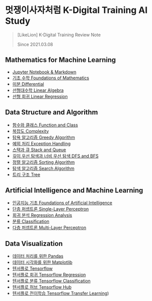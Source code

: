 # 멋쟁이사자처럼 K-Digital Training AI Study
> [LikeLion] K-Digital Training Review Note
> 
> Since 2021.03.08 


## Mathematics for Machine Learning
* [Jupyter Notebook & Markdown](https://github.com/wonkwonlee/likelion-k-digital-training-AI/blob/main/Mathematics-for-Machine-Learning/Jupyter-and-Markdown.md)
* [기초 수학 Foundations of Mathematics](https://github.com/wonkwonlee/likelion-k-digital-training-AI/blob/main/Mathematics-for-Machine-Learning/Foundations-of-Mathematics.md)
* [미분 Differential](https://github.com/wonkwonlee/likelion-k-digital-training-AI/blob/main/Mathematics-for-Machine-Learning/Differential.md)
* [선형대수학 Linear Algebra](https://github.com/wonkwonlee/likelion-k-digital-training-AI/blob/main/Mathematics-for-Machine-Learning/Linear-Algebra.md)
* [선형 회귀 Linear Regression](https://github.com/wonkwonlee/likelion-k-digital-training-AI/blob/main/Mathematics-for-Machine-Learning/Linear-Regression.md)



## Data Structure and Algorithm
* [함수와 클래스 Function and Class](https://github.com/wonkwonlee/likelion-k-digital-training-AI/blob/main/Python-and-Data-Visualization/function-and-class.ipynb)
* [복잡도 Complexity](https://github.com/wonkwonlee/likelion-k-digital-training-AI/blob/main/Data-Structure-and-Algorithm/Complexity.md)
* [탐욕 알고리즘 Greedy Algorithm](https://github.com/wonkwonlee/likelion-k-digital-training-AI/blob/main/Data-Structure-and-Algorithm/greedy.ipynb)
* [예외 처리 Exception Handling](https://github.com/wonkwonlee/likelion-k-digital-training-AI/blob/main/Data-Structure-and-Algorithm/exception-handling.ipynb)
* [스택과 큐 Stack and Queue](https://github.com/wonkwonlee/likelion-k-digital-training-AI/blob/main/Data-Structure-and-Algorithm/Stack-and-Queue.md)
* [깊이 우선 탐색과 너비 우선 탐색 DFS and BFS](https://github.com/wonkwonlee/likelion-k-digital-training-AI/blob/main/Data-Structure-and-Algorithm/DFS-and-BFS.md)
* [정렬 알고리즘 Sorting Algorithm](https://github.com/wonkwonlee/likelion-k-digital-training-AI/blob/main/Data-Structure-and-Algorithm/Sorting-Algorithm.md)
* [탐색 알고리즘 Search Algorithm](https://github.com/wonkwonlee/likelion-k-digital-training-AI/blob/main/Data-Structure-and-Algorithm/Search-Algorithm.md)
* [트리 구조 Tree](https://github.com/wonkwonlee/likelion-k-digital-training-AI/blob/main/Data-Structure-and-Algorithm/Tree.md)



## Artificial Intelligence and Machine Learning
* [인공지능 기초 Foundations of Artificial Intelligence](https://github.com/wonkwonlee/likelion-k-digital-training-AI/blob/main/Artificial-Intelligence/Foundations-of-Artificial-Intelligence.md)
* [단층 퍼셉트론 Single-Layer Perceptron](https://github.com/wonkwonlee/likelion-k-digital-training-AI/blob/main/Artificial-Intelligence/Single-Layer-Perceptron.md)
* [회귀 분석 Regression Analysis](https://github.com/wonkwonlee/likelion-k-digital-training-AI/blob/main/Artificial-Intelligence/Regression-Analysis.md)
* [분류 Classification](https://github.com/wonkwonlee/likelion-k-digital-training-AI/blob/main/Artificial-Intelligence/Classification.md)
* [다층 퍼셉트론 Multi-Layer Perceptron](https://github.com/wonkwonlee/likelion-k-digital-training-AI/blob/main/Artificial-Intelligence/Multi-Layer-Perceptron.md)



## Data Visualization
* [데이터 처리를 위한 Pandas](https://github.com/wonkwonlee/likelion-k-digital-training-AI/blob/main/Python-and-Data-Visualization/pandas.ipynb)
* [데이터 시각화를 위한 Matplotlib](https://github.com/wonkwonlee/likelion-k-digital-training-AI/blob/main/Python-and-Data-Visualization/matplotlib.ipynb)
* [텐서플로 Tensorflow](https://github.com/wonkwonlee/likelion-k-digital-training-AI/blob/main/Python-and-Data-Visualization/tensorflow.ipynb)
* [텐서플로 회귀 Tensorflow Regression](https://github.com/wonkwonlee/likelion-k-digital-training-AI/blob/main/Python-and-Data-Visualization/tf-regression.ipynb)
* [텐서플로 분류 Tensorflow Classification](https://github.com/wonkwonlee/likelion-k-digital-training-AI/blob/main/Python-and-Data-Visualization/tf-classification.ipynb)
* [텐서플로 허브 Tensorflow Hub](https://github.com/wonkwonlee/likelion-k-digital-training-AI/blob/main/Python-and-Data-Visualization/tensorflow-hub.ipynb)
* [텐서플로 전이학습 Tensorflow Transfer Learning](https://github.com/wonkwonlee/likelion-k-digital-training-AI/blob/main/Python-and-Data-Visualization/tensorflow-transfer-learning.ipynb))
